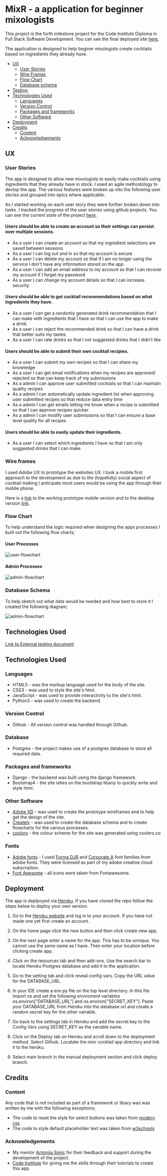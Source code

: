# **MixR - a application for beginner mixologists**

This project is the forth milestone project for the Code Institute Diploma in Full Stack Software Development. 
You can see the final deployed site [here.](site)

The application is designed to help beginer mixologists create cocktails based on ingredients they already have. 

<!-- ![Site mock-up](./assets/imgs/site-mock-up.png) -->

* [UX](#ux)
    * [User Stories](#user-stories)
    * [Wire Frames](#wire-frames)
    * [Flow Chart](#flowchart)
    * [Database schema](#database-schema)
* [Testing](#testing)
* [Technologies Used](#technologies-used)
    * [Languages](#languages)
    * [Version Control](#version-control)
    * [Packages and frameworks](#packages-and-frameworks)
    * [Other Software](#other-software)
* [Deployment](#deployment)
* [Credits](#credits)
    * [Content](#content)
    * [Acknowledgements](#acknowledgements)

## UX
### User Stories

The app is designed to allow new mixologists to easily make cocktails using ingredients that they already have in stock. I used an agile methodology to devlop the app. The various features were broken up into the following user stories and grouped into epics where applicable. 

As I started working on each user story they were further broken down into tasks. I tracked the progress of the user stories using github projects. You can see the current state of the project [here](https://github.com/John-McPherson/Full-Stack-Tool-Kit-Portfolio-Project/projects/1).

#### **Users should be able to create an account so their settings can persist over multiple sessions.** 

* As a user I can create an account so that my ingredient selections are saved between sessions
* As a user I can log out and in so that my account is secure
* As a user I can delete my account so that if I am no longer using the service I don't have any information stored on the app
* As a user I can add an email address to my account so that I can recover my account if I forget my password
* As a user I can change my account details so that I can increase security

#### **Users should be able to get cocktail recommendations based on what ingredients they have.**

* As a user I can get a randomly generated drink recommendation that I can make with ingredients that I have so that I can use the app to make a drink
* As a user I can reject the recommended drink so that I can have a drink that better suits my tastes
* As a user I can rate drinks so that I not suggested drinks that I didn't like

#### **Users should be able to submit their own cocktail recipies.** 

* As a user I can submit my own recipes so that I can share my knowledge
* As a user I can get email notifications when my recipes are approved/ rejected so that can keep track of my submissions
* As a admin I can approve user submitted cocktails so that I can maintain quality recipes
* As a admin I can automatically update ingredient list when approving user submitted recipes so that reduce data entry time
* As a admin I can get emails letting me know when a recipe is submitted so that I can approve recipes quicker
* As a admin I can modify user submissions so that I can ensure a base level quality for all recipes

#### **Users should be able to easily update their ingredients.**

* As a user I can select which ingredients I have so that I am only suggested drinks that I can make

### Wire frames

I used Adobe UX to prototype the websites UX. I took a mobile first approach to the development as due to the (hopefully) social aspect of cocktail making I anticipate most users would be using the app through their mobile phone. 

Here is a [link](https://xd.adobe.com/view/bd1eac7b-6ea7-4898-aef5-78bbcce64842-e84d/?fullscreen) to the working prototype mobile version and to the desktop version [link](https://xd.adobe.com/view/71cbb1d2-a3c2-43d0-a581-7bcd2a058295-2498/).

### Flow Chart

To help understand the logic required when designing the apps processes I built out the following flow charts;

#### User Processes

![user-flowchart](./static/images/user-flowchart.png) 

#### Admin Processes

![admin-flowchart](./static/images/admin-flowchart.png) 

### Database Schema

To help sketch out what data would be needed and how best to store it I created the following diagram; 

![admin-flowchart](./static/images/database-schema.png) 

## Technologies Used

[Link to External testing document](./TESTING.md)

## Technologies Used

### Languages

* HTML5 - was the markup language used for the body of the site. 
* CSS3 - was used to style the site's html. 
* JavaScript - was used to provide interactivity to the site's html. 
* Python3 - was used to create the backend. 

### Version Control

* Github - All version control was handled through Github. 

### Database

* Postgres - the project makes use of a postgres database to store all required data. 


### Packages and frameworks
* Django - the backend was built using the django framework. 
* Bootstrap4 - the site relies on the bootstrap libariy to quickly write and style html. 

### Other Software
* [Adobe XD](https://www.adobe.com/uk/products/xd.html) - was used to create the prototype wireframes and to help get the design of the site. 
* [Creately](https://creately.com) - was used to create the database schema and to create flowcharts for the various processes. 
* [coolors](https://coolors.co/) - the colour scheme for the site was generated using coolers.co

### Fonts 
* [Adobe fonts](https://fonts.adobe.com) - I used [Forma DJR](https://fonts.adobe.com/fonts/forma-djr-text) and [Corporate A](https://fonts.adobe.com/fonts/corporate-a) font families from adobe fonts. They were licensed as part of my adobe creative cloud subscription. 
* [Font Awesome](https://fontawesome.com/) - all icons were taken from Fontawesome. 

## Deployment

The app is deplpoyed via [Heroku](https://www.heroku.com/). If you have cloned the repo follow the steps below to deploy your own version. 

1. Go to the [Heroku website](https://heroku.com/) and log in to your account. If you have not made one yet first create an account.

2. On the home page click the new button and then click create new app. 

3. On the next page enter a name for the app. This has to be unnique. You cannot use the same name as I have. Then enter your location before clicking create app. 

4. Click on the resources tab and then add-ons. Use the search bar to locate Heroku Postgres database and add it to the application. 

5. Go to the setting tab and click reveal config vars. Copy the URL value for the DATABASE_URL. 

6. In your IDE create a env.py file on the top level directory. In this file import os and set the following enviroment variables os.environ["DATABASE_URL"] and os.environ["SECRET_KEY"]. Paste your DATABASE_URL from Heroku into the database url and create a random secret key for the other vairable. 

7. Go back to the settings tab in Heroku and add the secret key to the Config Vars using SECRET_KEY as the vairable name. 

8. Click on the Deploy tab on Heroku and scroll down to the deployment method. Select Github. Locatate the mixr cocktail app directory and link it to the heroku. 

9. Select main branch in the manual deployment section and click deploy branch. 

## **Credits**

### **Content**

Any code that is not included as part of a framework or libary was was written by me with the following exceptions;

* The code to reset the style for select buttons was taken from [modern css](https://moderncss.dev/custom-select-styles-with-pure-css/)
* The code to style default placeholder text was taken from [w3schools](https://www.w3schools.com/howto/howto_css_placeholder.asp)

### **Acknowledgements** 

* My mentor [Antonija Simic](https://github.com/tonkec) for their feedback and support during the development of the project. 
* [Code Institute](https://codeinstitute.net/) for giving me the skills through their tutorials to create this app. 
<!-- * [W3Schools](https://www.w3schools.com/) for helping me whenever I got stuck. -->


